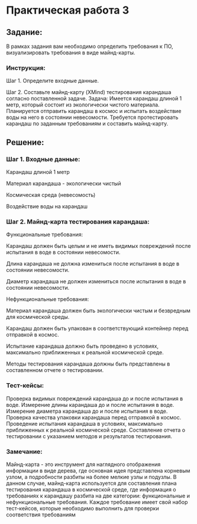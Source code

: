 # Практическая работа 3

## Задание:
В рамках задания вам необходимо определить требования к ПО,  визуализировать требования в виде майнд-карты.

### Инструкция:

Шаг 1. Определите входные данные.

Шаг 2. Составьте майнд-карту (XMind) тестирования карандаша согласно поставленной задаче.
Задача: Имеется карандаш длиной 1 метр, который состоит из экологически чистого материала. 
Планируется отправить карандаш в космос и испытать воздействие воды на него в состоянии невесомости. 
Требуется протестировать карандаш по заданным требованиям и составить майнд-карту.

## Решение: 

### Шаг 1. Входные данные:

Карандаш длиной 1 метр

Материал карандаша - экологически чистый

Космическая среда (невесомость)

Воздействие воды на карандаш

### Шаг 2. Майнд-карта тестирования карандаша:

Функциональные требования:

Карандаш должен быть целым и не иметь видимых повреждений после испытания в воде в состоянии невесомости.

Длина карандаша не должна измениться после испытания в воде в состоянии невесомости.

Диаметр карандаша не должен измениться после испытания в воде в состоянии невесомости.

Нефункциональные требования:

Материал карандаша должен быть экологически чистым и безвредным для космической среды.

Карандаш должен быть упакован в соответствующий контейнер перед отправкой в космос.

Испытание карандаша должно быть проведено в условиях, максимально приближенных к реальной космической среде.

Методы тестирования карандаша должны быть представлены в составленном отчете о тестировании.

### Тест-кейсы:

Проверка видимых повреждений карандаша до и после испытания в воде.
Измерение длины карандаша до и после испытания в воде.
Измерение диаметра карандаша до и после испытания в воде.
Проверка качества упаковки карандаша перед отправкой в космос.
Проведение испытания карандаша в условиях, максимально приближенных к реальной космической среде.
Составление отчета о тестировании с указанием методов и результатов тестирования.

### Замечание: 
Майнд-карта - это инструмент для наглядного отображения информации в виде дерева, где основная идея представлена корневым узлом, а подробности разбиты на более мелкие узлы и подузлы. В данном случае, майнд-карта используется для составления плана тестирования карандаша в космической среде, где информация о требованиях к карандашу разбита на две категории: функциональные и нефункциональные требования. Каждое требование имеет свой набор тест-кейсов, которые необходимо выполнить для проверки соответствия требованиям
